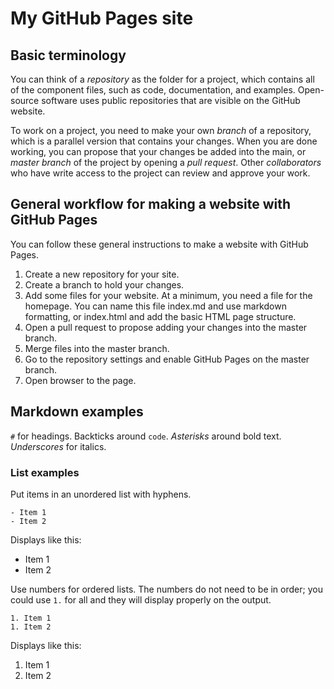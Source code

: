 # My GitHub Pages site

## Basic terminology

You can think of a _repository_ as the folder for a project, which contains all of the component files, such as code, documentation, and examples. Open-source software uses public repositories that are visible on the GitHub website.

To work on a project, you need to make your own _branch_ of a repository, which is a parallel version that contains your changes. When you are done working, you can propose that your changes be added into the main, or _master branch_ of the project by opening a _pull request_. Other _collaborators_ who have write access to the project can review and approve your work.

## General workflow for making a website with GitHub Pages

You can follow these general instructions to make a website with GitHub Pages.

1. Create a new repository for your site.
2. Create a branch to hold your changes.
2. Add some files for your website. At a minimum, you need a file for the homepage. You can name this file index.md and use markdown formatting, or index.html and add the basic HTML page structure.
3. Open a pull request to propose adding your changes into the master branch.
4. Merge files into the master branch.
5. Go to the repository settings and enable GitHub Pages on the master branch.
6. Open browser to the page.

## Markdown examples

`#` for headings.
Backticks around `code`.
*Asterisks* around bold text.
_Underscores_ for italics.

### List examples

Put items in an unordered list with hyphens.
```
- Item 1
- Item 2
```

Displays like this:

- Item 1
- Item 2

Use numbers for ordered lists. The numbers do not need to be in order; you could use `1.` for all and they will display properly on the output.

```
1. Item 1
1. Item 2
```

Displays like this:

1. Item 1
1. Item 2
